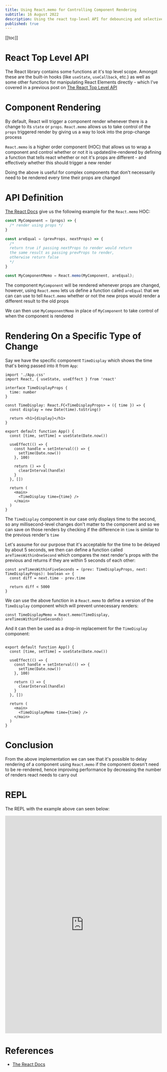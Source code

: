 ```yaml
---
title: Using React.memo for Controlling Component Rendering
subtitle: 16 August 2022
description: Using the react top-level API for debouncing and selectively rendering a component for better performance
published: true
---
```


[[toc]]

# React Top Level API

The React library contains some functions at it's top level scope. Amongst these are the built-in hooks (like `useState`, `useCallback`, etc.) as well as some other functions for manipulating React Elements directly - which I've covered in a previous post on [The React Top Level API](../01-03/react-top-level-api.md)

# Component Rendering

By default, React will trigger a component render whenever there is a change to its `state` or `props`. `React.memo` allows us to take control of the `props` triggered render by giving us a way to look into the prop-change process

`React.memo` is a higher order component (HOC) that allows us to wrap a component and control whether or not it is updated/re-rendered by defining a function that tells react whether or not it's props are different - and effectively whether this should trigger a new render

Doing the above is useful for complex components that don't necessarily need to be rendered every time their props are changed

# API Definition

[The React Docs](https://reactjs.org/docs/react-api.html#reactmemo) give us the following example for the `React.memo` HOC:

```jsx
const MyComponent = (props) => {
  /* render using props */
}

const areEqual = (prevProps, nextProps) => {
  /*
  return true if passing nextProps to render would return
  the same result as passing prevProps to render,
  otherwise return false
  */
}

const MyComponentMemo = React.memo(MyComponent, areEqual);
```

The component `MyComponent` will be rendered whenever props are changed, however, using `React.memo` lets us define a function called `areEqual` that we can can use to tell `React.memo` whether or not the new props would render a different result to the old props

We can then use `MyComponentMemo` in place of `MyComponent` to take control of when the component is rendered

# Rendering On a Specific Type of Change

Say we have the specific component `TimeDisplay` which shows the time that's being passed into it from `App`:

```tsx
import './App.css'
import React, { useState, useEffect } from 'react'

interface TimeDisplayProps {
  time: number
}

const TimeDisplay: React.FC<TimeDisplayProps> = ({ time }) => {
  const display = new Date(time).toString()

  return <h1>{display}</h1>
}

export default function App() {
  const [time, setTime] = useState(Date.now())

  useEffect(() => {
    const handle = setInterval(() => {
      setTime(Date.now())
    }, 100)

    return () => {
      clearInterval(handle)
    }
  }, [])

  return (
    <main>
      <TimeDisplay time={time} />
    </main>
  )
}
```

The `TimeDisplay` component in our case only displays time to the second, so any millisecond-level changes don't matter to the component and so we can save on those renders by checking if the difference in `time` is similar to the previous render's `time`

Let's assume for our purpose that it's acceptable for the time to be delayed by about 5 seconds, we then can define a function called `areTimesWithinOneSecond` which compares the next render's props with the previous and returns if they are within 5 seconds of each other:

```tsx
const areTimesWithinFiveSeconds = (prev: TimeDisplayProps, next: TimeDisplayProps): boolean => {
  const diff = next.time - prev.time

  return diff < 5000
}
```

We can use the above function in a `React.memo` to define a version of the `TimeDisplay` component which will prevent unnecessary renders:

```tsx
const TimeDisplayMemo = React.memo(TimeDisplay, areTimesWithinFiveSeconds)
```

And it can then be used as a drop-in replacement for the `TimeDisplay` component:

```tsx

export default function App() {
  const [time, setTime] = useState(Date.now())

  useEffect(() => {
    const handle = setInterval(() => {
      setTime(Date.now())
    }, 100)

    return () => {
      clearInterval(handle)
    }
  }, [])

  return (
    <main>
      <TimeDisplayMemo time={time} />
    </main>
  )
}
```

# Conclusion

From the above implementation we can see that it's possible to delay rendering of a component using `React.memo` if the component doesn't need to be re-rendered, hence improving performance by decreasing the number of renders react needs to carry out

# REPL

The REPL with the example above can seen below:

<iframe height="700px" width="100%" src="https://replit.com/@nabeelvalley/react-memo-demo?lite=true" scrolling="no" frameborder="no" allowtransparency="true" allowfullscreen="true" sandbox="allow-forms allow-pointer-lock allow-popups allow-same-origin allow-scripts allow-modals"></iframe>

# References

- [The React Docs](https://reactjs.org/docs/react-api.html#reactmemo)